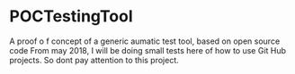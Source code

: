 # POCTestingTool
A proof o f concept of a generic aumatic test tool, based on open source code
From may 2018, I will be doing small tests here of how to use Git Hub projects. So dont pay attention to this project.
